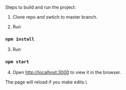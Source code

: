 

Steps to build and run the project:

1) Clone repo and swtich to master branch.

2) Run 
### `npm install`

3) Run 
### `npm start`

4) Open [http://localhost:3000](http://localhost:3000) to view it in the browser.

The page will reload if you make edits.\

